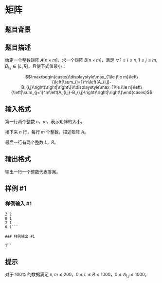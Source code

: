 # 矩阵

## 题目背景



## 题目描述

给定一个整数矩阵 $A[n\times m]$，求一个矩阵 $B[n\times m]$，满足 $\forall 1\le i\le n,1\le j\le m,B_{i,j}\in[L,R]$，且使下式值最小：

$$\max\begin{cases}\displaystyle\max_{1\le j\le m}\left\{\left|\sum_{i=1}^n\left(A_{i,j}-B_{i,j}\right)\right|\right\}\\\displaystyle\max_{1\le i\le n}\left\{\left|\sum_{j=1}^m\left(A_{i,j}-B_{i,j}\right)\right|\right\}\end{cases}$$

## 输入格式

第一行两个整数 $n$，$m$，表示矩阵的大小。

接下来 $n$ 行，每行 $m$ 个整数，描述矩阵 $A$。

最后一行有两个整数 $L$，$R$。

## 输出格式

输出一行一个整数代表答案。

## 样例 #1

### 样例输入 #1
```
2 2
0 1
2 1
0 1```

### 样例输出 #1

```
1```

## 提示

对于 $100\%$ 的数据满足 $n,m\le200$，$0\le L\le R\le1000$，$0\le A_{i,j}\le1000$。
